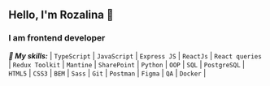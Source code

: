 ## Hello, I'm Rozalina 👋
### I am frontend developer

***🌱 My skills:***
| `TypeScript` | `JavaScript` | `Express JS` | `ReactJs` | `React queries` | `Redux Toolkit` | `Mantine` | `SharePoint` | `Python` | `OOP` | `SQL` | `PostgreSQL` | `HTML5` | `CSS3` | `BEM` | `Sass` | `Git` | `Postman` | `Figma` | `QA` | `Docker` |
